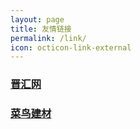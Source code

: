 ```yaml
---
layout: page
title: 友情链接
permalink: /link/
icon: octicon-link-external
---
```


### [晋汇网](http://www.jhw518.com)

### [菜鸟建材](http://www.cainiaoboon.com)
